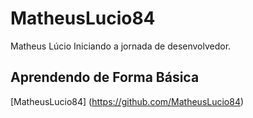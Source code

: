 # MatheusLucio84
Matheus Lúcio Iniciando a jornada de desenvolvedor.

## Aprendendo de Forma Básica

[MatheusLucio84] (https://github.com/MatheusLucio84)